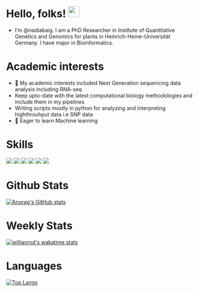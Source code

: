 # Hello, folks! <img src="https://raw.githubusercontent.com/MartinHeinz/MartinHeinz/master/wave.gif" width="30px">
- I’m @nadiabaig.
I am a PhD Researcher in Institute of Quantitative Genetics and Genomics for plants in Heinrich-Heine-Universität Germany.
I have major in Bioinformatics.

# Academic interests
- 👀 My academic interests included Next Generation sequencing data analysis including RNA-seq
- Keep upto-date with the latest computational biology methodologies and include them in my pipelines
- Writing scripts mostly in python for analyzing and interpreting highthrouhput data i.e SNP data
- 🌱 Eager to learn Machine learning

# Skills
![](https://img.shields.io/badge/OS-Linux-informational?style=flat&logo=<LOGO_NAME>&logoColor=white&color=2bbc8a)
![](https://img.shields.io/badge/Code-Python-informational?style=flat&logo=<LOGO_NAME>&logoColor=white&color=2bbc8a)
![](https://img.shields.io/badge/Code-R-informational?style=flat&logo=<LOGO_NAME>&logoColor=white&color=2bbc8a)
![](https://img.shields.io/badge/Editor-JupyterNotebook-informational?style=flat&logo=<LOGO_NAME>&logoColor=white&color=2bbc8a)
![](https://img.shields.io/badge/Shell-Bash-informational?style=flat&logo=<LOGO_NAME>&logoColor=white&color=2bbc8a)
![](https://img.shields.io/badge/BioinformaticsSkills-NGS-informational?style=flat&logo=<LOGO_NAME>&logoColor=white&color=2bbc8a)

# Github Stats
[![Anurag's GitHub stats](https://github-readme-stats.vercel.app/api?username=nadiabaig)](https://github.com/anuraghazra/github-readme-stats)

# Weekly Stats
[![willianrod's wakatime stats](https://github-readme-stats.vercel.app/api/wakatime?username=Baig)](https://github.com/anuraghazra/github-readme-stats)

# Languages
[![Top Langs](https://github-readme-stats.vercel.app/api/top-langs/?username=nadiabaig&langs_count=8)](https://github.com/anuraghazra/github-readme-stats)
